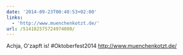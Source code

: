 ```yaml
---
date: '2014-09-23T00:40:53+02:00'
links:
  - 'http://www.muenchenkotzt.de/'
url: /514182575724974080/
---
```

Achja, O'zapft is! #Oktoberfest2014 http://www.muenchenkotzt.de/
